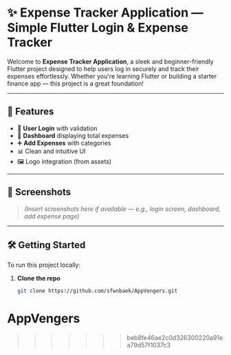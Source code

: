 # ✨ Expense Tracker Application — Simple Flutter Login & Expense Tracker

Welcome to **Expense Tracker Application**, a sleek and beginner-friendly Flutter project designed to help users log in securely and track their expenses effortlessly. Whether you're learning Flutter or building a starter finance app — this project is a great foundation!

---

## 🚀 Features

- 🔐 **User Login** with validation  
- 🧾 **Dashboard** displaying total expenses  
- ➕ **Add Expenses** with categories  
- 📊 Clean and intuitive UI  
- 🖼️ Logo integration (from assets)

---

## 📸 Screenshots

> *(Insert screenshots here if available — e.g., login screen, dashboard, add expense page)*

---

## 🛠️ Getting Started

To run this project locally:

1. **Clone the repo**  
   ```bash
   git clone https://github.com/sfwnbaek/AppVengers.git

# AppVengers
>>>>>>> beb8fe46ae2c0d326300220a91ea79d57f1037c3
